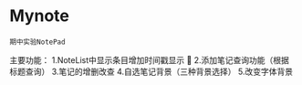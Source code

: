 # Mynote
 	期中实验NotePad
主要功能：
1.NoteList中显示条目增加时间戳显示  
2.添加笔记查询功能（根据标题查询）
3.笔记的增删改查
4.自选笔记背景（三种背景选择）
5.改变字体背景
